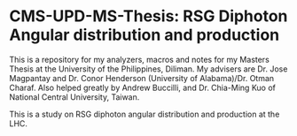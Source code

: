 # CMS-UPD-MS-Thesis: RSG Diphoton Angular distribution and production

This is a repository for my analyzers, macros and notes for my Masters Thesis 
at the University of the Philippines, Diliman. My advisers are Dr. Jose Magpantay and 
Dr. Conor Henderson (University of Alabama)/Dr. Otman Charaf. Also helped greatly by Andrew Buccilli, and 
Dr. Chia-Ming Kuo of National Central University, Taiwan.

This is a study on RSG diphoton angular distribution and production at the LHC. 
